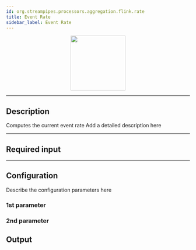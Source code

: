 ```yaml
---
id: org.streampipes.processors.aggregation.flink.rate
title: Event Rate
sidebar_label: Event Rate
---
```




<p align="center"> 
    <img src="/img/pipeline-elements/org.streampipes.processors.aggregation.flink.rate/icon.png" width="150px;" class="pe-image-documentation"/>
</p>

***

## Description

Computes the current event rate 
Add a detailed description here

***

## Required input


***

## Configuration

Describe the configuration parameters here

### 1st parameter


### 2nd parameter

## Output